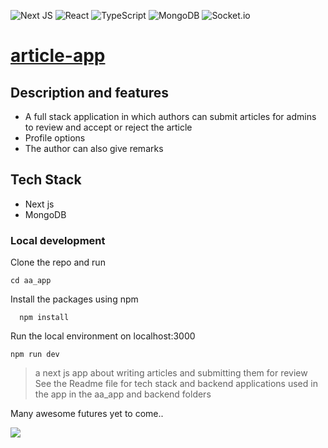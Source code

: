 ![Next JS](https://img.shields.io/badge/Next-black?style=for-the-badge&logo=next.js&logoColor=white) ![React](https://img.shields.io/badge/react-%2320232a.svg?style=for-the-badge&logo=react&logoColor=%2361DAFB) ![TypeScript](https://img.shields.io/badge/typescript-%23007ACC.svg?style=for-the-badge&logo=typescript&logoColor=white) ![MongoDB](https://img.shields.io/badge/MongoDB-%234ea94b.svg?style=for-the-badge&logo=mongodb&logoColor=white) 	![Socket.io](https://img.shields.io/badge/Socket.io-black?style=for-the-badge&logo=socket.io&badgeColor=010101)

# [article-app](https://63cf06faca597a19475e4b3c--keen-semifreddo-0ddf24.netlify.app/)

## Description and features

- A full stack application in which authors can submit articles for admins to review and accept or reject the
  article
- Profile options
- The author can also give remarks

## Tech Stack

- Next js
- MongoDB

### Local development

Clone the repo and run

```
cd aa_app
```

Install the packages using npm

```
  npm install
```

Run the local environment on localhost:3000

```
npm run dev

```

> a next js app about writing articles and submitting them for review
> See the Readme file for tech stack and backend applications used in the app in the aa_app and backend folders

Many awesome futures yet to come..

<img src="https://user-images.githubusercontent.com/90249023/158633702-2b8d7124-b456-4f29-b54d-224aa8702b76.jpg"/>
